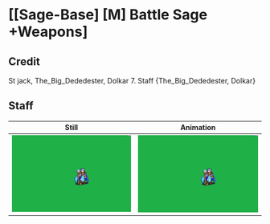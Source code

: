 # [\[Sage-Base\] \[M\] Battle Sage +Weapons]

## Credit

St jack, The_Big_Dededester, Dolkar
7. Staff {The_Big_Dededester, Dolkar}
	
## Staff

| Still | Animation |
| :---: | :-------: |
| ![Staff still](./Staff_000.png) | ![Staff animation](./Staff.gif) |

